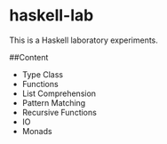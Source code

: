 # haskell-lab

This is a Haskell laboratory experiments.

##Content
* Type Class 
* Functions
* List Comprehension
* Pattern Matching
* Recursive Functions
* IO
* Monads
